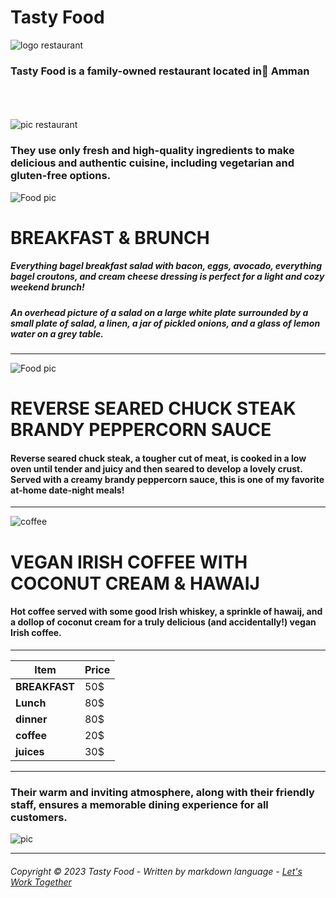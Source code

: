 # **Tasty Food**



![logo restaurant](https://mir-s3-cdn-cf.behance.net/project_modules/fs/4a0129115068253.64539737ee72d.png)  

### Tasty Food is a family-owned restaurant located in ِAmman 
\
\
\
![pic restaurant](https://mir-s3-cdn-cf.behance.net/project_modules/fs/ec860e115068253.64539737f0145.png)


### They use only fresh and high-quality ingredients to make delicious and authentic cuisine, including vegetarian and gluten-free options.

![Food pic](https://www.pngmart.com/files/15/Salad-Food-Plate-Top-View-PNG.png)

# BREAKFAST & BRUNCH

##### Everything bagel breakfast salad with bacon, eggs, avocado, everything bagel croutons, and cream cheese dressing is perfect for a light and cozy weekend brunch!

##### An overhead picture of a salad on a large white plate surrounded by a small plate of salad, a linen, a jar of pickled onions, and a glass of lemon water on a grey table.



---
![Food pic](https://www.pngmart.com/files/15/Food-Plate-Top-View-Nutrition-PNG.png)

# REVERSE SEARED CHUCK STEAK BRANDY PEPPERCORN SAUCE

#### Reverse seared chuck steak, a tougher cut of meat, is cooked in a low oven until tender and juicy and then seared to develop a lovely crust. Served with a creamy brandy peppercorn sauce, this is one of my favorite at-home date-night meals! 


---

![coffee](https://www.pngmart.com/files/15/Fresh-Coffee-Beans-Transparent-PNG.png)


# VEGAN IRISH COFFEE WITH COCONUT CREAM & HAWAIJ


#### Hot coffee served with some good Irish whiskey, a sprinkle of hawaij, and a dollop of coconut cream for a truly delicious (and accidentally!) vegan Irish coffee.


---


| Item          | Price | 
|---------------|:----- |
| **BREAKFAST** |  50$  |  
| **Lunch**     |  80$  | 
| **dinner**    |  80$  |         
| **coffee**    |  20$  |           
| **juices**    |  30$  |    
   

---
### Their warm and inviting atmosphere, along with their friendly staff, ensures a memorable dining experience for all customers. 

![pic](https://mir-s3-cdn-cf.behance.net/project_modules/fs/6bcbe2115068253.64539737ec242.png) 


 ----

###### Copyright © 2023 Tasty Food - Written by markdown language - [Let's Work Together](https://duaahammo.myportfolio.com/contact) 
